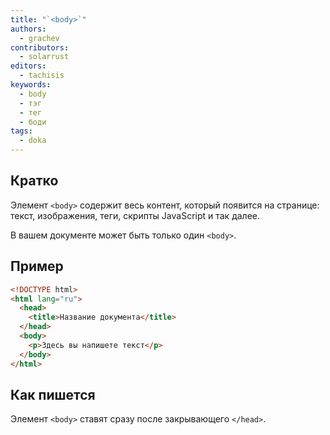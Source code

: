 ```yaml
---
title: "`<body>`"
authors:
  - grachev
contributors:
  - solarrust
editors:
  - tachisis
keywords:
  - body
  - тэг
  - тег
  - боди
tags:
  - doka
---
```


## Кратко

Элемент `<body>` содержит весь контент, который появится на странице: текст, изображения, теги, скрипты JavaScript и так далее.

В вашем документе может быть только один `<body>`.

## Пример

```html
<!DOCTYPE html>
<html lang="ru">
  <head>
    <title>Название документа</title>
  </head>
  <body>
    <p>Здесь вы напишете текст</p>
  </body>
</html>
```

## Как пишется

Элемент `<body>` ставят сразу после закрывающего `</head>`.
